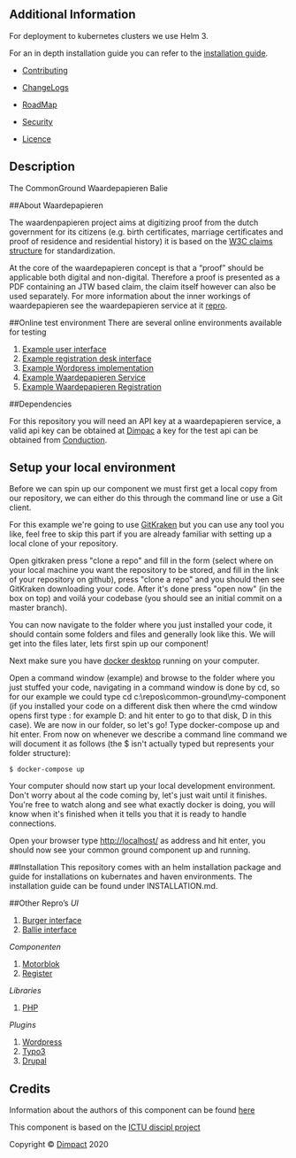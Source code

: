 Additional Information
----

For deployment to kubernetes clusters we use Helm 3.

For an in depth installation guide you can refer to the [installation guide](INSTALLATION.md).

- [Contributing](CONTRIBUTING.md)

- [ChangeLogs](CHANGELOG.md)

- [RoadMap](ROADMAP.md)

- [Security](SECURITY.md)

- [Licence](LICENSE.md)

Description
----
The CommonGround Waardepapieren Balie 


##About Waardepapieren

The waardenpapieren project aims at digitizing proof from the dutch government for its citizens (e.g. birth certificates, marriage certificates and proof of residence and residential history) it is based on the [W3C claims structure](https://w3c.github.io/vc-data-model/#claims) for standardization.

At the core of the waardepapieren concept is that a “proof” should be applicable both digital and non-digital. Therefore a proof is presented as a PDF containing an JTW based claim, the claim itself however can also be used separately. For more information about the inner workings of waardepapieren see the waardepapieren service at it [repro]( https://github.com/ConductionNL/waardepapieren-service).

##Online test environment
There are several online environments available for testing

1. [Example user interface](https://waardepapieren-gemeentehoorn.commonground.nu)
2. [Example registration desk interface](https://waardepapieren-gemeentehoorn.commonground.nu/waardepapieren-balie)
3. [Example Wordpress implementation](https://dev.zuiddrecht.nl)
4. [Example Waardepapieren Service](https://waardepapieren-gemeentehoorn.commonground.nu/api/v1/waar)
5. [Example Waardepapieren Registration](https://waardepapieren-gemeentehoorn.commonground.nu/api/v1/wari )

##Dependencies

For this repository you will need an API key at a waardepapieren service, a valid api key can be obtained at [Dimpac](https://www.dimpact.nl/) a key for the test api can be obtained from [Conduction](https://condution.nl).

## Setup your local environment
Before we can spin up our component we must first get a local copy from our repository, we can either do this through the command line or use a Git client.

For this example we're going to use [GitKraken](https://www.gitkraken.com/) but you can use any tool you like, feel free to skip this part if you are already familiar with setting up a local clone of your repository.

Open gitkraken press "clone a repo" and fill in the form (select where on your local machine you want the repository to be stored, and fill in the link of your repository on github), press "clone a repo" and you should then see GitKraken downloading your code. After it's done press "open now" (in the box on top) and voilá your codebase (you should see an initial commit on a master branch).

You can now navigate to the folder where you just installed your code, it should contain some folders and files and generally look like this. We will get into the files later, lets first spin up our component!

Next make sure you have [docker desktop](https://www.docker.com/products/docker-desktop) running on your computer.

Open a command window (example) and browse to the folder where you just stuffed your code, navigating in a command window is done by cd, so for our example we could type
cd c:\repos\common-ground\my-component (if you installed your code on a different disk then where the cmd window opens first type <diskname>: for example D: and hit enter to go to that disk, D in this case). We are now in our folder, so let's go! Type docker-compose up and hit enter. From now on whenever we describe a command line command we will document it as follows (the $ isn't actually typed but represents your folder structure):

```CLI
$ docker-compose up
```

Your computer should now start up your local development environment. Don't worry about al the code coming by, let's just wait until it finishes. You're free to watch along and see what exactly docker is doing, you will know when it's finished when it tells you that it is ready to handle connections.

Open your browser type [<http://localhost/>](https://localhost) as address and hit enter, you should now see your common ground component up and running.


##Installation 
This repository comes with an helm installation package and guide for installations on kubernates and haven environments. The installation guide can be found under INSTALLATION.md[](INSTALLATION.md).

##Other Repro’s
*UI*
1. [Burger interface](https://github.com/ConductionNL/waardepapieren) 
2. [Ballie interface](https://github.com/ConductionNL/waardepapieren-ballie)

*Componenten*
1. [Motorblok](https://github.com/ConductionNL/waardepapieren-service) 
2. [Register](https://github.com/ConductionNL/waardepapieren-register) 

*Libraries*
1. [PHP](https://github.com/ConductionNL/waardepapieren-php)

*Plugins*
1. [Wordpress](https://github.com/ConductionNL/waardepapieren_wordpress) 
2. [Typo3](https://github.com/ConductionNL/waardepapieren_typo3) 
3. [Drupal](https://github.com/ConductionNL/waardepapieren_drupal) 


Credits
----

Information about the authors of this component can be found [here](AUTHORS.md)

This component is based on the [ICTU discipl project](https://github.com/discipl/waardepapieren)

Copyright © [Dimpact](https://www.dimpact.nl/) 2020

